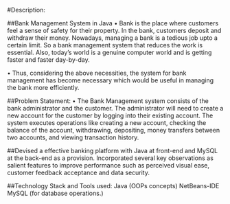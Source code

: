 #Description:

##Bank Management System in Java
• Bank is the place where customers feel a sense of safety for their property. In the bank, customers deposit and withdraw their money. 
Nowadays, managing a bank is a tedious job upto a certain limit. So a bank management system that reduces the work is essential.
Also, today’s world is a genuine computer world and is getting faster and faster day-by-day.

• Thus, considering the above necessities, the system for bank management has become necessary which would be useful in managing the bank more efficiently.

##Problem Statement:
• The Bank Management system consists of the bank administrator and the customer. The administrator will need to create a new account for the customer by logging into their existing account. 
The system executes operations like creating a new account, checking the balance of the account, withdrawing, depositing, money transfers between two accounts, and viewing transaction history.

##Devised a effective banking platform with Java at front-end and MySQL at the back-end as a provision. 
Incorporated several key observations as salient features to improve performance such as perceived visual ease, customer feedback acceptance and data security.

##Technology Stack and Tools used:
Java (OOPs concepts)
NetBeans-IDE
MySQL (for database operations.)

